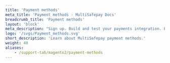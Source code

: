 ```yaml
---
title: 'Payment methods'
meta_title: 'Payment methods - MultiSafepay Docs'
breadcrumb_title: 'Payment methods'
layout: 'block'
meta_description: "Sign up. Build and test your payments integration. Explore our products and services. Use our API Reference, SDKs, and wrappers. Get support."
logo: '/svgs/Payment_methods.svg'
short_description: 'Learn about MultiSafepay payment methods.'
weight: 40
aliases:
    - /support-tab/magento2/payment-methods
---
```

